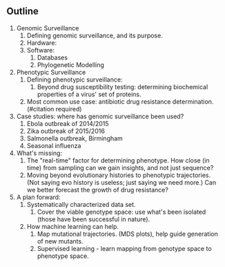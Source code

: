 ## Outline

1. Genomic Surveillance
    1. Defining genomic surveillance, and its purpose.
    1. Hardware:
    1. Software:
        1. Databases
        1. Phylogenetic Modelling
1. Phenotypic Surveillance
    1. Defining phenotypic surveillance:
        1. Beyond drug susceptibility testing: determining biochemical properties of a virus' set of proteins.
    1. Most common use case: antibiotic drug resistance determination. (#citation required)
1. Case studies: where has genomic surveillance been used? 
    1. Ebola outbreak of 2014/2015
    1. Zika outbreak of 2015/2016
    1. Salmonella outbreak, Birmingham
    1. Seasonal influenza
1. What's missing:
    1. The "real-time" factor for determining phenotype. How close (in time) from sampling can we gain insights, and not just sequence?
    1. Moving beyond evolutionary histories to phenotypic trajectories. (Not saying evo history is useless; just saying we need more.) Can we better forecast the growth of drug resistance?
1. A plan forward:
    1. Systematically characterized data set.
        1. Cover the viable genotype space: use what's been isolated (those have been successful in nature).
    1. How machine learning can help.
        1. Map mutational trajectories. (MDS plots), help guide generation of new mutants.
        1. Supervised learning - learn mapping from genotype space to phenotype space.